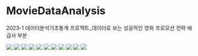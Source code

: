 # MovieDataAnalysis
2023-1 데이터분석기초통계 프로젝트_데이터로 보는 성공적인 영화 프로모션 전략 배급사 부분

<img src="https://github.com/seyun0309/MovieDataAnalysis/assets/157377184/f4b74908-bf99-4d52-bd1a-acf1f68a10f5">
<img src="https://github.com/seyun0309/MovieDataAnalysis/assets/157377184/37a2ccb6-0681-4805-8b6f-0a9b35f00831">
<img src="https://github.com/seyun0309/MovieDataAnalysis/assets/157377184/ca0d59f6-fe67-4ff7-8062-3aa7e9526a32">
<img src="https://github.com/seyun0309/MovieDataAnalysis/assets/157377184/43102155-ff14-42d0-bac8-a66744a1100b">
<img src="https://github.com/seyun0309/MovieDataAnalysis/assets/157377184/59b2bfd3-c8ba-4288-a79b-a4ec3fa97cb0">
<img src="https://github.com/seyun0309/MovieDataAnalysis/assets/157377184/686fa9f6-936b-45a1-afe7-66d9e0dec3af">
<img src="https://github.com/seyun0309/MovieDataAnalysis/assets/157377184/3c96fab2-c24c-49d2-a084-182abe28b0d7">
<img src="https://github.com/seyun0309/MovieDataAnalysis/assets/157377184/a9766798-21bc-45e5-9e33-9c71ecb6354a">
<img src="https://github.com/seyun0309/MovieDataAnalysis/assets/157377184/577850f1-c4ac-484f-bc8e-0b617d8b603a">
<img src="https://github.com/seyun0309/MovieDataAnalysis/assets/157377184/4b099654-2ba4-4136-a56a-3cd01b26d4cf">
<img src="https://github.com/seyun0309/MovieDataAnalysis/assets/157377184/425707b1-ace6-4d55-a8bf-ec2b74724a04">

